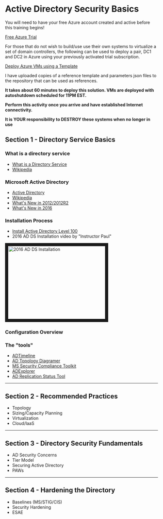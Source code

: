 
# Active Directory Security Basics

You will need to have your free Azure account created and active before this training begins! 

[Free Azure Trial](https://azure.microsoft.com/free/)

For those that do not wish to build/use use their own systems to virtualize a set of domain controllers, the following can be used to deploy a pair, DC1 and DC2 in Azure using your previously activated trial subscription.

[Deploy Azure VMs using a Template](https://docs.microsoft.com/en-us/azure/virtual-machines/windows/ps-template)

I have uploaded copies of a reference template and parameters json files to the repository that can be used as references.

**It takes about 60 minutes to deploy this solution. VMs are deployed with autoshutdown scheduled for 11PM EST.**

**Perform this activity once you arrive and have established Internet connectivity.**

**It is YOUR responsibility to DESTROY these systems when no longer in use**


## Section 1 - Directory Service Basics
### What is a directory service

- [What is a Directory Service](https://www.dummies.com/programming/networking/defining-terms-what-is-a-directory-service/)
- [Wikipedia](https://en.wikipedia.org/wiki/Directory_service)

### Microsoft Active Directory
- [Active Directory](https://docs.microsoft.com/en-us/windows/desktop/ad/active-directory-domain-services)
- [Wikipedia](https://en.wikipedia.org/wiki/Active_Directory)
- [What's New in 2012/2012R2](https://docs.microsoft.com/en-us/previous-versions/windows/it-pro/windows-server-2012-R2-and-2012/hh831477(v=ws.11))
- [What's New in 2016](https://docs.microsoft.com/en-us/windows-server/identity/whats-new-active-directory-domain-services)

### Installation Process
- [Install Active Directory Level 100](https://docs.microsoft.com/en-us/windows-server/identity/ad-ds/deploy/install-active-directory-domain-services--level-100-)
- 2016 AD DS Installation video by "Instructor Paul"

<a href="http://www.youtube.com/watch?feature=player_embedded&v=Vo5WAoukDnE
" target="_blank"><img src="http://img.youtube.com/vi/Vo5WAoukDnE/0.jpg" 
alt="2016 AD DS Installation" width="320" height="240" border="10" /></a>

### Configuration Overview

### The "tools"
- [ADTimeline](https://github.com/ANSSI-FR/ADTimeline)
- [AD Topology Diagramer](https://www.microsoft.com/en-us/download/details.aspx?id=13380)
- [MS Security Compliance Toolkit](https://www.microsoft.com/en-us/download/details.aspx?id=55319)
- [ADExplorer](https://docs.microsoft.com/en-us/sysinternals/downloads/adexplorer)
- [AD Replication Status Tool](https://www.microsoft.com/en-us/download/details.aspx?id=30005)



****

## Section 2 - Recommended Practices
* Topology
* Sizing/Capacity Planning
* Virtualization
* Cloud/IaaS

****

## Section 3 - Directory Security Fundamentals
* AD Security Concerns
* Tier Model
* Securing Active Directory
* PAWs

****

## Section 4 - Hardening the Directory
* Baselines (MS/STIG/CIS)
* Security Hardening
* ESAE
